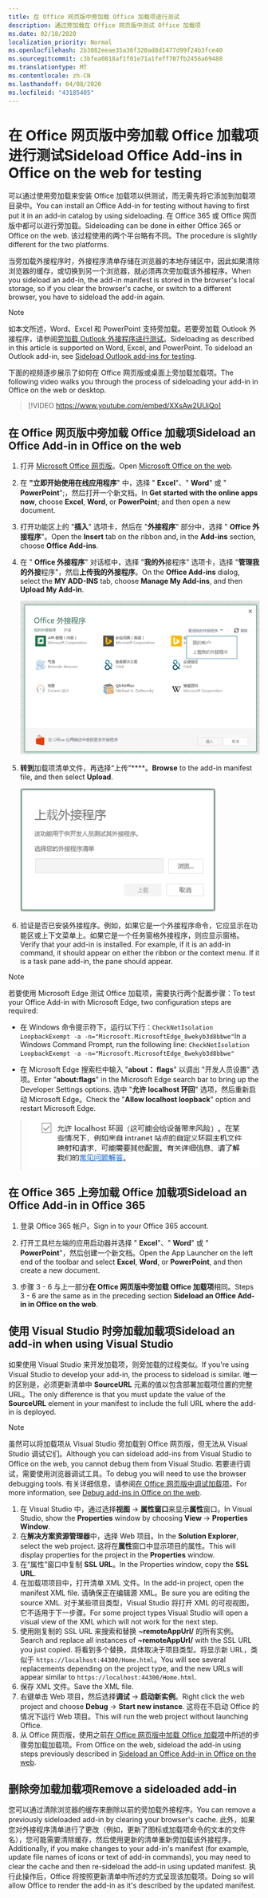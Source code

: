 ```yaml
---
title: 在 Office 网页版中旁加载 Office 加载项进行测试
description: 通过旁加载在 Office 网页版中测试 Office 加载项
ms.date: 02/18/2020
localization_priority: Normal
ms.openlocfilehash: 2b3082eeae35a36f320ad8d1477d99f24b3fce40
ms.sourcegitcommit: c3bfea0818af1f01e71a1feff707fb2456a69488
ms.translationtype: MT
ms.contentlocale: zh-CN
ms.lasthandoff: 04/08/2020
ms.locfileid: "43185405"
---
```

# <a name="sideload-office-add-ins-in-office-on-the-web-for-testing"></a><span data-ttu-id="26acd-103">在 Office 网页版中旁加载 Office 加载项进行测试</span><span class="sxs-lookup"><span data-stu-id="26acd-103">Sideload Office Add-ins in Office on the web for testing</span></span>

<span data-ttu-id="26acd-104">可以通过使用旁加载来安装 Office 加载项以供测试，而无需先将它添加到加载项目录中。</span><span class="sxs-lookup"><span data-stu-id="26acd-104">You can install an Office Add-in for testing without having to first put it in an add-in catalog by using sideloading.</span></span> <span data-ttu-id="26acd-105">在 Office 365 或 Office 网页版中都可以进行旁加载。</span><span class="sxs-lookup"><span data-stu-id="26acd-105">Sideloading can be done in either Office 365 or Office on the web.</span></span> <span data-ttu-id="26acd-106">该过程使用的两个平台略有不同。</span><span class="sxs-lookup"><span data-stu-id="26acd-106">The procedure is slightly different for the two platforms.</span></span>

<span data-ttu-id="26acd-107">当旁加载外接程序时，外接程序清单存储在浏览器的本地存储区中，因此如果清除浏览器的缓存，或切换到另一个浏览器，就必须再次旁加载该外接程序。</span><span class="sxs-lookup"><span data-stu-id="26acd-107">When you sideload an add-in, the add-in manifest is stored in the browser's local storage, so if you clear the browser's cache, or switch to a different browser, you have to sideload the add-in again.</span></span>

> [!NOTE]
> <span data-ttu-id="26acd-p102">如本文所述，Word、Excel 和 PowerPoint 支持旁加载。若要旁加载 Outlook 外接程序，请参阅[旁加载 Outlook 外接程序进行测试](../outlook/sideload-outlook-add-ins-for-testing.md)。</span><span class="sxs-lookup"><span data-stu-id="26acd-p102">Sideloading as described in this article is supported on Word, Excel, and PowerPoint. To sideload an Outlook add-in, see [Sideload Outlook add-ins for testing](../outlook/sideload-outlook-add-ins-for-testing.md).</span></span>

<span data-ttu-id="26acd-110">下面的视频逐步展示了如何在 Office 网页版或桌面上旁加载加载项。</span><span class="sxs-lookup"><span data-stu-id="26acd-110">The following video walks you through the process of sideloading your add-in in Office on the web or desktop.</span></span>

> [!VIDEO https://www.youtube.com/embed/XXsAw2UUiQo]

## <a name="sideload-an-office-add-in-in-office-on-the-web"></a><span data-ttu-id="26acd-111">在 Office 网页版中旁加载 Office 加载项</span><span class="sxs-lookup"><span data-stu-id="26acd-111">Sideload an Office Add-in in Office on the web</span></span>

1. <span data-ttu-id="26acd-112">打开 [Microsoft Office 网页版](https://office.live.com/)。</span><span class="sxs-lookup"><span data-stu-id="26acd-112">Open [Microsoft Office on the web](https://office.live.com/).</span></span>

2. <span data-ttu-id="26acd-113">在 **"立即开始使用在线应用程序**" 中，选择 " **Excel**"、" **Word**" 或 " **PowerPoint**";，然后打开一个新文档。</span><span class="sxs-lookup"><span data-stu-id="26acd-113">In **Get started with the online apps now**, choose **Excel**, **Word**, or **PowerPoint**; and then open a new document.</span></span>

3. <span data-ttu-id="26acd-114">打开功能区上的 "**插入**" 选项卡，然后在 "**外接程序**" 部分中，选择 " **Office 外接程序**"。</span><span class="sxs-lookup"><span data-stu-id="26acd-114">Open the **Insert** tab on the ribbon and, in the **Add-ins** section, choose **Office Add-ins**.</span></span>

4. <span data-ttu-id="26acd-115">在 " **Office 外接程序**" 对话框中，选择 "**我的外**接程序" 选项卡，选择 "**管理我的外接**程序"，然后**上传我的外接程序**。</span><span class="sxs-lookup"><span data-stu-id="26acd-115">On the **Office Add-ins** dialog, select the **MY ADD-INS** tab, choose **Manage My Add-ins**, and then **Upload My Add-in**.</span></span>

    ![“Office 加载项”对话框，右上方有“管理我的加载项”下拉列表，其中有下拉选项“上传我的加载项”](../images/office-add-ins-my-account.png)

5. <span data-ttu-id="26acd-117">**转到**加载项清单文件，再选择“上传”\*\*\*\*。</span><span class="sxs-lookup"><span data-stu-id="26acd-117">**Browse** to the add-in manifest file, and then select **Upload**.</span></span>

    ![带浏览、上载和取消按钮的上载外接程序对话框。](../images/upload-add-in.png)

6. <span data-ttu-id="26acd-p103">验证是否已安装外接程序。例如，如果它是一个外接程序命令，它应显示在功能区或上下文菜单上。如果它是一个任务窗格外接程序，则应显示窗格。</span><span class="sxs-lookup"><span data-stu-id="26acd-p103">Verify that your add-in is installed. For example, if it is an add-in command, it should appear on either the ribbon or the context menu. If it is a task pane add-in, the pane should appear.</span></span>

> [!NOTE]
><span data-ttu-id="26acd-122">若要使用 Microsoft Edge 测试 Office 加载项，需要执行两个配置步骤：</span><span class="sxs-lookup"><span data-stu-id="26acd-122">To test your Office Add-in with Microsoft Edge, two configuration steps are required:</span></span> 
>
> - <span data-ttu-id="26acd-123">在 Windows 命令提示符下，运行以下行：`CheckNetIsolation LoopbackExempt -a -n="Microsoft.MicrosoftEdge_8wekyb3d8bbwe"`</span><span class="sxs-lookup"><span data-stu-id="26acd-123">In a Windows Command Prompt, run the following line: `CheckNetIsolation LoopbackExempt -a -n="Microsoft.MicrosoftEdge_8wekyb3d8bbwe"`</span></span>
>
> - <span data-ttu-id="26acd-124">在 Microsoft Edge 搜索栏中输入 "**about： flags**" 以调出 "开发人员设置" 选项。</span><span class="sxs-lookup"><span data-stu-id="26acd-124">Enter "**about:flags**" in the Microsoft Edge search bar to bring up the Developer Settings options.</span></span>  <span data-ttu-id="26acd-125">选中 "**允许 localhost 环回**" 选项，然后重新启动 Microsoft Edge。</span><span class="sxs-lookup"><span data-stu-id="26acd-125">Check the "**Allow localhost loopback**" option and restart Microsoft Edge.</span></span>

>    ![Microsoft Edge 的“允许使用 localhost 环回”选项（该复选框已选中）。](../images/allow-localhost-loopback.png)

## <a name="sideload-an-office-add-in-in-office-365"></a><span data-ttu-id="26acd-127">在 Office 365 上旁加载 Office 加载项</span><span class="sxs-lookup"><span data-stu-id="26acd-127">Sideload an Office Add-in in Office 365</span></span>

1. <span data-ttu-id="26acd-128">登录 Office 365 帐户。</span><span class="sxs-lookup"><span data-stu-id="26acd-128">Sign in to your Office 365 account.</span></span>

2. <span data-ttu-id="26acd-129">打开工具栏左端的应用启动器并选择 " **Excel**"、" **Word**" 或 " **PowerPoint**"，然后创建一个新文档。</span><span class="sxs-lookup"><span data-stu-id="26acd-129">Open the App Launcher on the left end of the toolbar and select **Excel**, **Word**, or **PowerPoint**, and then create a new document.</span></span>

3. <span data-ttu-id="26acd-130">步骤 3 - 6 与上一部分**在 Office 网页版中旁加载 Office 加载项**相同。</span><span class="sxs-lookup"><span data-stu-id="26acd-130">Steps 3 - 6 are the same as in the preceding section **Sideload an Office Add-in in Office on the web**.</span></span>

## <a name="sideload-an-add-in-when-using-visual-studio"></a><span data-ttu-id="26acd-131">使用 Visual Studio 时旁加载加载项</span><span class="sxs-lookup"><span data-stu-id="26acd-131">Sideload an add-in when using Visual Studio</span></span>

<span data-ttu-id="26acd-132">如果使用 Visual Studio 来开发加载项，则旁加载的过程类似。</span><span class="sxs-lookup"><span data-stu-id="26acd-132">If you're using Visual Studio to develop your add-in, the process to sideload is similar.</span></span> <span data-ttu-id="26acd-133">唯一的区别是，必须更新清单中 **SourceURL** 元素的值以包含部署加载项位置的完整 URL。</span><span class="sxs-lookup"><span data-stu-id="26acd-133">The only difference is that you must update the value of the **SourceURL** element in your manifest to include the full URL where the add-in is deployed.</span></span>

> [!NOTE]
> <span data-ttu-id="26acd-134">虽然可以将加载项从 Visual Studio 旁加载到 Office 网页版，但无法从 Visual Studio 调试它们。</span><span class="sxs-lookup"><span data-stu-id="26acd-134">Although you can sideload add-ins from Visual Studio to Office on the web, you cannot debug them from Visual Studio.</span></span> <span data-ttu-id="26acd-135">若要进行调试，需要使用浏览器调试工具。</span><span class="sxs-lookup"><span data-stu-id="26acd-135">To debug you will need to use the browser debugging tools.</span></span> <span data-ttu-id="26acd-136">有关详细信息，请参阅[在 Office 网页版中调试加载项](debug-add-ins-in-office-online.md)。</span><span class="sxs-lookup"><span data-stu-id="26acd-136">For more information, see [Debug add-ins in Office on the web](debug-add-ins-in-office-online.md).</span></span>

1. <span data-ttu-id="26acd-137">在 Visual Studio 中，通过选择**视图** -> **属性窗口**来显示**属性**窗口。</span><span class="sxs-lookup"><span data-stu-id="26acd-137">In Visual Studio, show the **Properties** window by choosing **View** -> **Properties Window**.</span></span>
2. <span data-ttu-id="26acd-138">在**解决方案资源管理器**中，选择 Web 项目。</span><span class="sxs-lookup"><span data-stu-id="26acd-138">In the **Solution Explorer**, select the web project.</span></span> <span data-ttu-id="26acd-139">这将在**属性**窗口中显示项目的属性。</span><span class="sxs-lookup"><span data-stu-id="26acd-139">This will display properties for the project in the **Properties** window.</span></span>
3. <span data-ttu-id="26acd-140">在“属性”窗口中复制 **SSL URL**。</span><span class="sxs-lookup"><span data-stu-id="26acd-140">In the Properties window, copy the **SSL URL**.</span></span>
4. <span data-ttu-id="26acd-141">在加载项项目中，打开清单 XML 文件。</span><span class="sxs-lookup"><span data-stu-id="26acd-141">In the add-in project, open the manifest XML file.</span></span> <span data-ttu-id="26acd-142">请确保正在编辑源 XML。</span><span class="sxs-lookup"><span data-stu-id="26acd-142">Be sure you are editing the source XML.</span></span> <span data-ttu-id="26acd-143">对于某些项目类型，Visual Studio 将打开 XML 的可视视图，它不适用于下一步骤。</span><span class="sxs-lookup"><span data-stu-id="26acd-143">For some project types Visual Studio will open a visual view of the XML which will not work for the next step.</span></span>
5. <span data-ttu-id="26acd-144">使用刚复制的 SSL URL 来搜索和替换 **~remoteAppUrl/** 的所有实例。</span><span class="sxs-lookup"><span data-stu-id="26acd-144">Search and replace all instances of **~remoteAppUrl/** with the SSL URL you just copied.</span></span> <span data-ttu-id="26acd-145">将看到多个替换，具体取决于项目类型。将显示新 URL，类似于 `https://localhost:44300/Home.html`。</span><span class="sxs-lookup"><span data-stu-id="26acd-145">You will see several replacements depending on the project type, and the new URLs will appear similar to `https://localhost:44300/Home.html`.</span></span>
6. <span data-ttu-id="26acd-146">保存 XML 文件。</span><span class="sxs-lookup"><span data-stu-id="26acd-146">Save the XML file.</span></span>
7. <span data-ttu-id="26acd-147">右键单击 Web 项目，然后选择**调试** -> **启动新实例**。</span><span class="sxs-lookup"><span data-stu-id="26acd-147">Right click the web project and choose **Debug** -> **Start new instance**.</span></span> <span data-ttu-id="26acd-148">这将在不启动 Office 的情况下运行 Web 项目。</span><span class="sxs-lookup"><span data-stu-id="26acd-148">This will run the web project without launching Office.</span></span>
8. <span data-ttu-id="26acd-149">从 Office 网页版，使用之前[在 Office 网页版中加载 Office 加载项](#sideload-an-office-add-in-in-office-on-the-web)中所述的步骤旁加载加载项。</span><span class="sxs-lookup"><span data-stu-id="26acd-149">From Office on the web, sideload the add-in using steps previously described in [Sideload an Office Add-in in Office on the web](#sideload-an-office-add-in-in-office-on-the-web).</span></span>

## <a name="remove-a-sideloaded-add-in"></a><span data-ttu-id="26acd-150">删除旁加载加载项</span><span class="sxs-lookup"><span data-stu-id="26acd-150">Remove a sideloaded add-in</span></span>

<span data-ttu-id="26acd-151">您可以通过清除浏览器的缓存来删除以前的旁加载外接程序。</span><span class="sxs-lookup"><span data-stu-id="26acd-151">You can remove a previously sideloaded add-in by clearing your browser's cache.</span></span> <span data-ttu-id="26acd-152">此外，如果您对外接程序清单进行了更改（例如，更新了图标或加载项命令的文本的文件名），您可能需要清除缓存，然后使用更新的清单重新旁加载该外接程序。</span><span class="sxs-lookup"><span data-stu-id="26acd-152">Additionally, if you make changes to your add-in's manifest (for example, update file names of icons or text of add-in commands), you may need to clear the cache and then re-sideload the add-in using updated manifest.</span></span> <span data-ttu-id="26acd-153">执行此操作后，Office 将按照更新清单中所述的方式呈现该加载项。</span><span class="sxs-lookup"><span data-stu-id="26acd-153">Doing so will allow Office to render the add-in as it's described by the updated manifest.</span></span>
